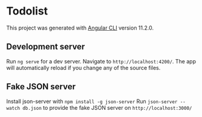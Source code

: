 # Todolist

This project was generated with [Angular CLI](https://github.com/angular/angular-cli) version 11.2.0.

## Development server

Run `ng serve` for a dev server. Navigate to `http://localhost:4200/`. The app will automatically reload if you change any of the source files.

## Fake JSON server

Install json-server with `npm install -g json-server`
Run `json-server --watch db.json` to provide the fake JSON server on `http://localhost:3000/`
